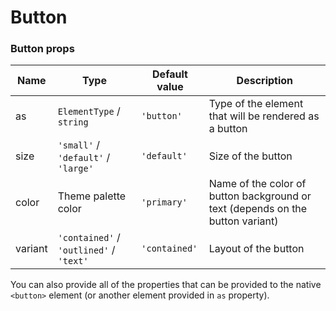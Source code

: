 # Button

<!-- STORY -->

### Button props

| Name    | Type                                    | Default value | Description                                                                    |
| ------- | --------------------------------------- | ------------- | ------------------------------------------------------------------------------ |
| as      | `ElementType` / `string`                | `'button'`    | Type of the element that will be rendered as a button                          |
| size    | `'small'` / `'default'` / `'large'`     | `'default'`   | Size of the button                                                             |
| color   | Theme palette color                     | `'primary'`   | Name of the color of button background or text (depends on the button variant) |
| variant | `'contained'` / `'outlined'` / `'text'` | `'contained'` | Layout of the button                                                           |

You can also provide all of the properties that can be provided to the native `<button>` element (or another element provided in `as` property).
